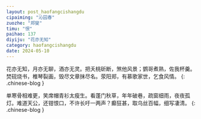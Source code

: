 ```yaml
---
layout: post_haofangcishangdu
cipaiming: "沁园春"
zuozhe: "郑燮"
timu: "恨"
paihao: 137
diyiju: "花亦无知"
category: haofangcishangdu
date: 2024-05-10
---
```


花亦无知，月亦无聊，酒亦无灵。把夭桃斫断，煞他风景；鹦哥煮熟，佐我杯羹。焚砚烧书，椎琴裂画，毁尽文章抹尽名。荥阳郑，有慕歌家世，乞食风情。
{: .chinese-blog }

单寒骨相难更，笑席帽青衫太瘦生。看蓬门秋草，年年破巷，疏窗细雨，夜夜孤灯。难道天公，还钳恨口，不许长吁一两声？癫狂甚，取乌丝百幅，细写凄清。
{: .chinese-blog }
 